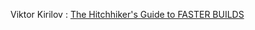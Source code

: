 Viktor Kirilov : [The Hitchhiker's Guide to FASTER BUILDS](https://slides.com/onqtam/faster_builds/#/)